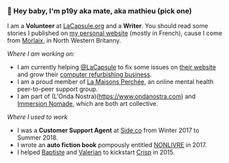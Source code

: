 ### 👋 Hey baby, I'm p19y aka mate, aka mathieu (pick one)


I am a **Volunteer** at [LaCapsule.org](https://lacapsule.org) and a **Writer**. You should read some stories I published on [my personal website](https://spinning-fantasies.org) (mostly in French), cause I come from [Morlaix](https://www.openstreetmap.org/relation/297387), in North Western Britanny.

*Where I am working on:*

- I am currently helping [@LaCapsule](https://github.com/lacapsule) to fix some issues on [their website](https://lacapsule/V4) and grow their [computer refurbishing business](https://lacapsule.org/pages/metier.html#reconditionnement).
- I am a proud member of [La Maisons Perchée](https://www.maisonperchee.org/), an online mental health peer-to-peer support group.
- I am part of (L'Onda Nostra)(https://www.ondanostra.com) and [Immersion Nomade](https://imno.in), which are both art collective.

*Where I used to work*

- I was a **Customer Support Agent** at [Side.co](https://www.side.co) from Winter 2017 to Summer 2018.
- I wrote an **auto fiction book** pompously entitled [NONLIVRE](https://github.com/p19y/p19y/files/10425447/NONLIVRE.2017.pdf) in 2017.
- I helped [Baptiste](https://github.com/baptistejamin) and [Valerian](https://github.com/valeriansaliou) to kickstart [Crisp](https://crisp.chat) in 2015.


<!--
**p19y/p19y** is a ✨ _special_ ✨ repository because its `README.md` (this file) appears on your GitHub profile.

Here are some ideas to get you started:

- 🔭 I’m currently working on ...
- 🌱 I’m currently learning ...
- 👯 I’m looking to collaborate on ...
- 🤔 I’m looking for help with ...
- 💬 Ask me about ...
- 📫 How to reach me: ...
- 😄 Pronouns: ...
- ⚡ Fun fact: ...
-->
